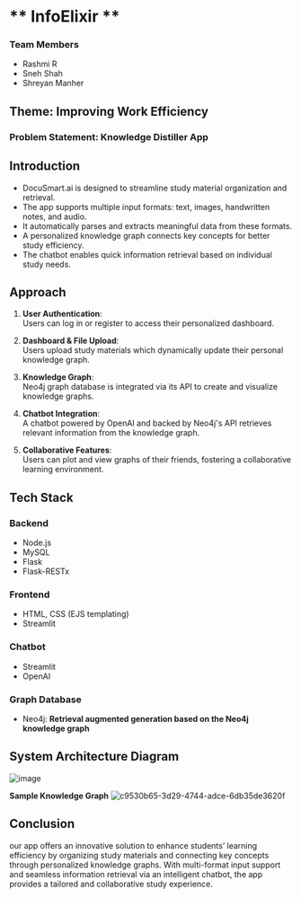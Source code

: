 #  ** InfoElixir **

### **Team Members**
- Rashmi R
- Sneh Shah
- Shreyan Manher

## **Theme: Improving Work Efficiency**

### **Problem Statement: Knowledge Distiller App**

## **Introduction**
- DocuSmart.ai is designed to streamline study material organization and retrieval.
- The app supports multiple input formats: text, images, handwritten notes, and audio.
- It automatically parses and extracts meaningful data from these formats.
- A personalized knowledge graph connects key concepts for better study efficiency.
- The chatbot enables quick information retrieval based on individual study needs.

## **Approach**

1. **User Authentication**:  
   Users can log in or register to access their personalized dashboard.
   
2. **Dashboard & File Upload**:  
   Users upload study materials which dynamically update their personal knowledge graph.
   
3. **Knowledge Graph**:  
   Neo4j graph database is integrated via its API to create and visualize knowledge graphs.
   
4. **Chatbot Integration**:  
   A chatbot powered by OpenAI and backed by Neo4j's API retrieves relevant information from the knowledge graph.
   
5. **Collaborative Features**:  
   Users can plot and view graphs of their friends, fostering a collaborative learning environment.

## **Tech Stack**

### **Backend**
- Node.js
- MySQL
- Flask
- Flask-RESTx

### **Frontend**
- HTML, CSS (EJS templating)
- Streamlit

### **Chatbot**
- Streamlit
- OpenAI

### **Graph Database**
- Neo4j: **Retrieval augmented generation based on the Neo4j knowledge graph**

## **System Architecture Diagram**
![image](https://github.com/user-attachments/assets/58de9d74-720a-48fd-85ea-ef40f3bcbf83)


**Sample Knowledge Graph**
![c9530b65-3d29-4744-adce-6db35de3620f](https://github.com/user-attachments/assets/dab86ac2-f70b-462f-9639-541b2a774993)

## **Conclusion**
our app offers an innovative solution to enhance students’ learning efficiency by organizing study materials and connecting key concepts through personalized knowledge graphs. With multi-format input support and seamless information retrieval via an intelligent chatbot, the app provides a tailored and collaborative study experience.
